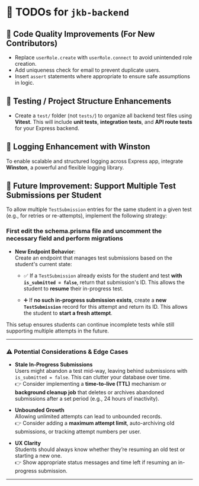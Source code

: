# 📝 TODOs for `jkb-backend`

## 🧹 Code Quality Improvements (For New Contributors)

- Replace `userRole.create` with `userRole.connect` to avoid unintended role creation.
- Add uniqueness check for email to prevent duplicate users.
- Insert `assert` statements where appropriate to ensure safe assumptions in logic.

## 🧪 Testing / Project Structure Enhancements

- Create a `test/` folder (not `tests/`) to organize all backend test files using **Vitest**.
  This will include **unit tests**, **integration tests**, and **API route tests** for your Express backend.

## 📝 Logging Enhancement with Winston

To enable scalable and structured logging across Express app, integrate **Winston**, a powerful and flexible logging library.

## 🚀 Future Improvement: Support Multiple Test Submissions per Student

To allow multiple `TestSubmission` entries for the same student in a given test (e.g., for retries or re-attempts), implement the following strategy:

### First edit the schema.prisma file and uncomment the necessary field and perform migrations

- **New Endpoint Behavior**:  
  Create an endpoint that manages test submissions based on the student's current state:

  - ✅ If a `TestSubmission` already exists for the student and test **with `is_submitted = false`**, return that submission's ID. This allows the student to **resume** their in-progress test.
  
  - ➕ If **no such in-progress submission exists**, create a **new `TestSubmission`** record for this attempt and return its ID. This allows the student to **start a fresh attempt**.

This setup ensures students can continue incomplete tests while still supporting multiple attempts in the future.

---

### ⚠️ Potential Considerations & Edge Cases

- **Stale In-Progress Submissions**  
  Users might abandon a test mid-way, leaving behind submissions with `is_submitted = false`. This can clutter your database over time.  
  👉 Consider implementing a **time-to-live (TTL)** mechanism or **background cleanup job** that deletes or archives abandoned submissions after a set period (e.g., 24 hours of inactivity).

- **Unbounded Growth**  
  Allowing unlimited attempts can lead to unbounded records.  
  👉 Consider adding a **maximum attempt limit**, auto-archiving old submissions, or tracking attempt numbers per user.

- **UX Clarity**  
  Students should always know whether they’re resuming an old test or starting a new one.  
  👉 Show appropriate status messages and time left if resuming an in-progress submission.

---

